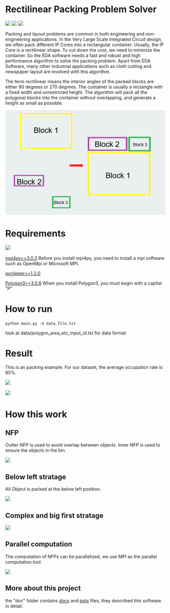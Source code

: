 # Rectilinear Packing Problem Solver

![](https://img.shields.io/github/languages/top/Mrlution/RectilinearPackingProblemSolver?color=brightgreen)
![](https://img.shields.io/github/languages/code-size/Mrlution/RectilinearPackingProblemSolver?color=brightgreen)
![](https://img.shields.io/github/languages/count/Mrlution/RectilinearPackingProblemSolver?logoColor=brightgreen?color=brightgreen)


Packing and layout problems are common in both engineering and non-engineering applications. In the Very Large Scale Integrated Circuit design, we often pack different IP Cores into a rectangular container. Usually, the IP Core is a rectilinear shape. To cut down the cost, we need to minimize the container. So the EDA software needs a fast and robust and high performance algorithm to solve the packing problem. Apart from EDA Software, many other industrial applications such as cloth cutting and newspaper layout are involved with this algorithm.

The term rectilinear means the interior angles of the packed blocks are either 90 degrees or 270 degrees. The container is usually a rectangle with a fixed width and unrestricted height. The algorithm will pack all the polygonal blocks into the container without overlapping, and generate a height as small as possible.


![](images/problem_description.png)


# Requirements
![](https://img.shields.io/badge/python-v3.7.0%20tested-brightgreen)

[mpi4py==3.0.3](https://pypi.org/project/mpi4py/) Before you install mpi4py, you need to install a mpi software such as OpenMpi or Microsoft MPI.

[pyclipper==1.2.0](https://pypi.org/project/pyclipper/)

[Polygon3==3.0.8](https://pypi.org/project/Polygon3/) When you install Polygon3, you must begin with a capital "P"

# How to run
```python main.py -d data_file.txt```

look at data/polygon_area_etc_input_id.txt for data format

# Result
This is an packing example. For our dataset, the average occupation rate is 85%.

![](images/beforePacking.png)

![](images/afterPacking.png)

# How this work

## NFP 
Outter NFP is used to avoid overlap between objects. Inner NFP is used to ensure the objects in the bin.

![](images/nfp.png)

## Below left stratage
All Object is packed at the below left position.

![](images/belowleft.png)

## Complex and big first stratage

![](images/bigfirst.png)

## Parallel computation
The computation of NFPs can be parallelized, we use MPI as the parallel computation tool. 

![](images/parallel.png) 

## More about this project
the "doc" folder contains [docx](doc/software_description.docx) and [pptx](doc/software_description.pptx) files, they described this software in detail.
